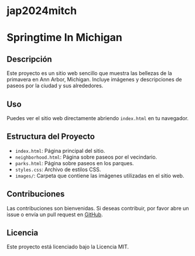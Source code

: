 # jap2024mitch
# Springtime In Michigan

## Descripción

Este proyecto es un sitio web sencillo que muestra las bellezas de la primavera en Ann Arbor, Michigan. Incluye imágenes y descripciones de paseos por la ciudad y sus alrededores.

## Uso

Puedes ver el sitio web directamente abriendo `index.html` en tu navegador.

## Estructura del Proyecto

- `index.html`: Página principal del sitio.
- `neighborhood.html`: Página sobre paseos por el vecindario.
- `parks.html`: Página sobre paseos en los parques.
- `styles.css`: Archivo de estilos CSS.
- `images/`: Carpeta que contiene las imágenes utilizadas en el sitio web.

## Contribuciones

Las contribuciones son bienvenidas. Si deseas contribuir, por favor abre un issue o envía un pull request en [GitHub](https://github.com/jdasilva221100jap2024mitch/springtime-in-michigan).

## Licencia

Este proyecto está licenciado bajo la Licencia MIT.
